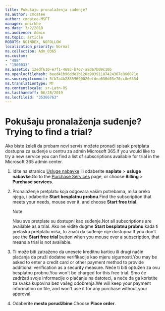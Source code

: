 ```yaml
---
title: Pokušaju pronalaženja suđenje?
ms.author: cmcatee
author: cmcatee-MSFT
manager: mnirkhe
ms.date: 3/2/2018
ms.audience: Admin
ms.topic: article
ROBOTS: NOINDEX, NOFOLLOW
localization_priority: Normal
ms.collection: Adm_O365
ms.custom:
- "488"
- "1500033"
ms.assetid: 12edf610-e7f1-4693-b767-a8d67b09c10b
ms.openlocfilehash: beed41b96dde1b120a98391187424367e868071e
ms.sourcegitcommit: 5fb7a4b28859690020efdea630d03e70cc0e6334
ms.translationtype: MT
ms.contentlocale: sr-Latn-RS
ms.lasthandoff: 06/28/2019
ms.locfileid: "35366763"
---
```

# <a name="trying-to-find-a-trial"></a><span data-ttu-id="0d84f-102">Pokušaju pronalaženja suđenje?</span><span class="sxs-lookup"><span data-stu-id="0d84f-102">Trying to find a trial?</span></span>

<span data-ttu-id="0d84f-103">Ako biste želeli da probam novi servis možete pronaći spisak pretplata dostupna za suđenje u centru za admin Microsoft 365.</span><span class="sxs-lookup"><span data-stu-id="0d84f-103">If you would like to try a new service you can find a list of subscriptions available for trial in the Microsoft 365 admin center.</span></span>
  
1. <span data-ttu-id="0d84f-104">Idite na stranicu [Usluge nabavke](https://go.microsoft.com/fwlink/p/?linkid=868433) ili odaberite **naplate** \> **usluge nabavke**.</span><span class="sxs-lookup"><span data-stu-id="0d84f-104">Go to the [Purchase Services](https://go.microsoft.com/fwlink/p/?linkid=868433) page, or choose **Billing** \> **Purchase services**.</span></span>

2. <span data-ttu-id="0d84f-105">Pronalaženje pretplatu koja odgovara vašim potrebama, miša preko njega, i odaberite **Start besplatnu probnu**.</span><span class="sxs-lookup"><span data-stu-id="0d84f-105">Find the subscription that meets your needs, mouse over it, and choose **Start free trial**.</span></span>

    > [!NOTE]
    > <span data-ttu-id="0d84f-106">Nisu sve pretplate su dostupni kao suđenje.</span><span class="sxs-lookup"><span data-stu-id="0d84f-106">Not all subscriptions are available as a trial.</span></span> <span data-ttu-id="0d84f-107">Ako ne vidite dugme **Start besplatnu probnu** kada ti prelasku pretplatu miša, to znači da suđenje nije dostupna.</span><span class="sxs-lookup"><span data-stu-id="0d84f-107">If you don't see the **Start free trial** button when you mouse over a subscription, that means a trial is not available.</span></span>
  
3. <span data-ttu-id="0d84f-108">Ti može biti zatraženo da unesete kreditnu karticu ili drugi način plaćanja da pruži dodatne verifikacije kao mjeru sigurnosti.</span><span class="sxs-lookup"><span data-stu-id="0d84f-108">You may be asked to enter a credit card or other payment method to provide additional verification as a security measure.</span></span> <span data-ttu-id="0d84f-109">Neće ti biti optužen za ovu besplatnu probnu.</span><span class="sxs-lookup"><span data-stu-id="0d84f-109">You won't be charged for this free trial.</span></span> <span data-ttu-id="0d84f-110">Smo će zadržati svoje informacije o plaćanju na datoteci, a neće da ga koristite za svaka kupovina bez vašeg odobrenja.</span><span class="sxs-lookup"><span data-stu-id="0d84f-110">We will keep your payment information on file, and won't use it for any purchase without your approval.</span></span>

4. <span data-ttu-id="0d84f-111">Odaberite **mesto porudžbine**.</span><span class="sxs-lookup"><span data-stu-id="0d84f-111">Choose **Place order**.</span></span>
